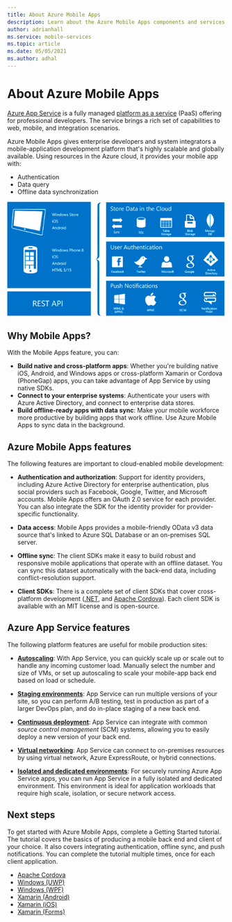 ```yaml
---
title: About Azure Mobile Apps
description: Learn about the Azure Mobile Apps components and services.
author: adrianhall
ms.service: mobile-services
ms.topic: article
ms.date: 05/05/2021
ms.author: adhal
---
```


# About Azure Mobile Apps

[Azure App Service](https://docs.microsoft.com/azure/app-service/overview) is a fully managed [platform as a service](https://azure.microsoft.com/overview/what-is-paas/) (PaaS) offering for professional developers. The service brings a rich set of capabilities to web, mobile, and integration scenarios.

Azure Mobile Apps gives enterprise developers and system integrators a mobile-application development platform that's highly scalable and globally available.  Using resources in the Azure cloud, it provides your mobile app with:

* Authentication
* Data query
* Offline data synchronization

![Visual overview of Azure Mobile Apps capabilities](./media/overview.png)

## Why Mobile Apps?

With the Mobile Apps feature, you can:

* **Build native and cross-platform apps**: Whether you're building native iOS, Android, and Windows apps or cross-platform Xamarin or Cordova (PhoneGap) apps, you can take advantage of App Service by using native SDKs.
* **Connect to your enterprise systems**: Authenticate your users with Azure Active Directory, and connect to enterprise data stores.
* **Build offline-ready apps with data sync**: Make your mobile workforce more productive by building apps that work offline. Use Azure Mobile Apps to sync data in the background.

## Azure Mobile Apps features

The following features are important to cloud-enabled mobile development:

* **Authentication and authorization**: Support for identity providers, including Azure Active Directory for enterprise authentication, plus social providers such as Facebook, Google, Twitter, and Microsoft accounts. Mobile Apps offers an OAuth 2.0 service for each provider. You can also integrate the SDK for the identity provider for provider-specific functionality.

* **Data access**: Mobile Apps provides a mobile-friendly OData v3 data source that's linked to Azure SQL Database or an on-premises SQL server. 

* **Offline sync**: The client SDKs make it easy to build robust and responsive mobile applications that operate with an offline dataset. You can sync this dataset automatically with the back-end data, including conflict-resolution support.

* **Client SDKs**: There is a complete set of client SDKs that cover cross-platform development ([.NET](howto/client/dotnet.md), and [Apache Cordova](howto/client/cordova.md)). Each client SDK is available with an MIT license and is open-source.

## Azure App Service features

The following platform features are useful for mobile production sites:

* [**Autoscaling**](https://docs.microsoft.com/azure/app-service/manage-scale-up): With App Service, you can quickly scale up or scale out to handle any incoming customer load. Manually select the number and size of VMs, or set up autoscaling to scale your mobile-app back end based on load or schedule.

* [**Staging environments**](https://docs.microsoft.com/azure/app-service/deploy-staging-slots): App Service can run multiple versions of your site, so you can perform A/B testing, test in production as part of a larger DevOps plan, and do in-place staging of a new back end.

* [**Continuous deployment**](https://docs.microsoft.com/azure/app-service/deploy-continuous-deployment): App Service can integrate with common _source control management_ (SCM) systems, allowing you to easily deploy a new version of your back end.

* [**Virtual networking**](https://docs.microsoft.com/azure/app-service/web-sites-integrate-with-vnet): App Service can connect to on-premises resources by using virtual network, Azure ExpressRoute, or hybrid connections.

* [**Isolated and dedicated environments**](https://docs.microsoft.com/azure/app-service/environment/intro): For securely running Azure App Service apps, you can run App Service in a fully isolated and dedicated environment. This environment is ideal for application workloads that require high scale, isolation, or secure network access.

## Next steps

To get started with Azure Mobile Apps, complete a Getting Started tutorial. The tutorial covers the basics of producing a mobile back end and client of your choice. It also covers integrating authentication, offline sync, and push notifications. You can complete the tutorial multiple times, once for each client application.

* [Apache Cordova](quickstarts/cordova/index.md)
* [Windows (UWP)](quickstarts/uwp/index.md)
* [Windows (WPF)](quickstarts/wpf/index.md)
* [Xamarin (Android)](quickstarts/xamarin-android/index.md)
* [Xamarin (iOS)](quickstarts/xamarin-ios/index.md)
* [Xamarin (Forms)](quickstarts/xamarin-forms/index.md)
